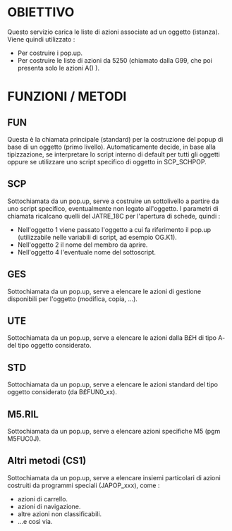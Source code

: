# OBIETTIVO

Questo servizio carica le liste di azioni associate ad un oggetto (istanza).
Viene quindi utilizzato : 
 * Per costruire i pop.up.
 * Per costruire le liste di azioni da 5250 (chiamato dalla G99, che poi presenta solo le azioni A() ).

# FUNZIONI / METODI

## FUN
Questa è la chiamata principale (standard) per la costruzione del popup di base di un oggetto (primo livello).
Automaticamente decide, in base alla tipizzazione, se interpretare lo script interno di default per tutti gli oggetti oppure se utilizzare uno script specifico di oggetto in SCP_SCHPOP.

## SCP
Sottochiamata da un pop.up, serve a costruire un sottolivello a partire da uno script specifico, eventualmente non legato all'oggetto.
I parametri di chiamata ricalcano quelli del JATRE_18C per l'apertura di schede, quindi : 
 * Nell'oggetto 1 viene passato l'oggetto a cui fa riferimento il pop.up (utilizzabile nelle variabili di script, ad esempio OG.K1).
 * Nell'oggetto 2 il nome del membro da aprire.
 * Nell'oggetto 4 l'eventuale nome del sottoscript.

## GES
Sottochiamata da un pop.up, serve a elencare le azioni di gestione disponibili per l'oggetto (modifica, copia, ...).

## UTE
Sottochiamata da un pop.up, serve a elencare le azioni dalla B£H di tipo A- del tipo oggetto considerato.

## STD
Sottochiamata da un pop.up, serve a elencare le azioni standard del tipo oggetto considerato (da B£FUN0_xx).

## M5.RIL
Sottochiamata da un pop.up, serve a elencare azioni specifiche M5 (pgm M5FUC0J).

## Altri metodi (CS1)
Sottochiamata da un pop.up, serve a elencare insiemi particolari di azioni costruiti da programmi speciali (JAPOP_xxx), come : 
 * azioni di carrello.
 * azioni di navigazione.
 * altre azioni non classificabili.
 * ...e così via.

